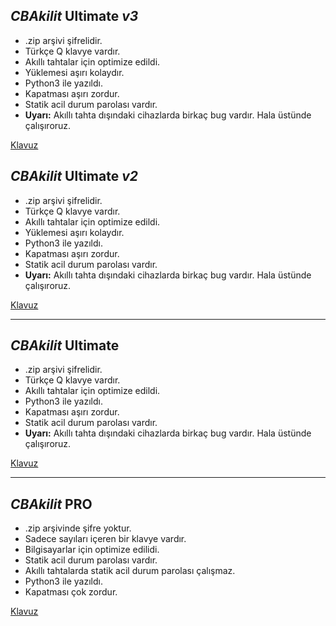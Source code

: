 ## *CBAkilit* **Ultimate** _v3_
- .zip arşivi şifrelidir.
- Türkçe Q klavye vardır.
- Akıllı tahtalar için optimize edildi.
- Yüklemesi aşırı kolaydır.
- Python3 ile yazıldı.
- Kapatması aşırı zordur.
- Statik acil durum parolası vardır.
- **Uyarı:** Akıllı tahta dışındaki cihazlarda birkaç bug vardır. Hala üstünde çalışıroruz.

[Klavuz](https://eskisehircagdas-my.sharepoint.com/:v:/g/personal/can_baris_ozelcagdas_k12_tr/ER8SkyXSn7JGl3ndVVukiDUBRSXL32IMlBuOkNIU2NML0A?nav=eyJyZWZlcnJhbEluZm8iOnsicmVmZXJyYWxBcHAiOiJTdHJlYW1XZWJBcHAiLCJyZWZlcnJhbFZpZXciOiJTaGFyZURpYWxvZy1MaW5rIiwicmVmZXJyYWxBcHBQbGF0Zm9ybSI6IldlYiIsInJlZmVycmFsTW9kZSI6InZpZXcifX0%3D&e=nTlPXR)

## *CBAkilit* **Ultimate** _v2_
- .zip arşivi şifrelidir.
- Türkçe Q klavye vardır.
- Akıllı tahtalar için optimize edildi.
- Yüklemesi aşırı kolaydır.
- Python3 ile yazıldı.
- Kapatması aşırı zordur.
- Statik acil durum parolası vardır.
- **Uyarı:** Akıllı tahta dışındaki cihazlarda birkaç bug vardır. Hala üstünde çalışıroruz.

[Klavuz](https://eskisehircagdas-my.sharepoint.com/:v:/g/personal/can_baris_ozelcagdas_k12_tr/ER8SkyXSn7JGl3ndVVukiDUBRSXL32IMlBuOkNIU2NML0A?nav=eyJyZWZlcnJhbEluZm8iOnsicmVmZXJyYWxBcHAiOiJTdHJlYW1XZWJBcHAiLCJyZWZlcnJhbFZpZXciOiJTaGFyZURpYWxvZy1MaW5rIiwicmVmZXJyYWxBcHBQbGF0Zm9ybSI6IldlYiIsInJlZmVycmFsTW9kZSI6InZpZXcifX0%3D&e=nTlPXR)
***
## *CBAkilit* **Ultimate**
- .zip arşivi şifrelidir.
- Türkçe Q klavye vardır.
- Akıllı tahtalar için optimize edildi.
- Python3 ile yazıldı.
- Kapatması aşırı zordur.
- Statik acil durum parolası vardır.
- **Uyarı:** Akıllı tahta dışındaki cihazlarda birkaç bug vardır. Hala üstünde çalışıroruz.

[Klavuz](https://eskisehircagdas-my.sharepoint.com/:v:/g/personal/can_baris_ozelcagdas_k12_tr/EaBCFCyqNnRDlorag4T_D_0BHI-wS2FoPRji8abbeNjRXw?nav=eyJyZWZlcnJhbEluZm8iOnsicmVmZXJyYWxBcHAiOiJTdHJlYW1XZWJBcHAiLCJyZWZlcnJhbFZpZXciOiJTaGFyZURpYWxvZy1MaW5rIiwicmVmZXJyYWxBcHBQbGF0Zm9ybSI6IldlYiIsInJlZmVycmFsTW9kZSI6InZpZXcifX0%3D&e=gEo4IB)
***
## *CBAkilit* **PRO**
- .zip arşivinde şifre yoktur.
- Sadece sayıları içeren bir klavye vardır.
- Bilgisayarlar için optimize edilidi.
- Statik acil durum parolası vardır.
- Akıllı tahtalarda statik acil durum parolası çalışmaz.
- Python3 ile yazıldı.
- Kapatması çok zordur.

[Klavuz](https://eskisehircagdas-my.sharepoint.com/:v:/g/personal/can_baris_ozelcagdas_k12_tr/EaBCFCyqNnRDlorag4T_D_0BHI-wS2FoPRji8abbeNjRXw?nav=eyJyZWZlcnJhbEluZm8iOnsicmVmZXJyYWxBcHAiOiJTdHJlYW1XZWJBcHAiLCJyZWZlcnJhbFZpZXciOiJTaGFyZURpYWxvZy1MaW5rIiwicmVmZXJyYWxBcHBQbGF0Zm9ybSI6IldlYiIsInJlZmVycmFsTW9kZSI6InZpZXcifX0%3D&e=gEo4IB)
